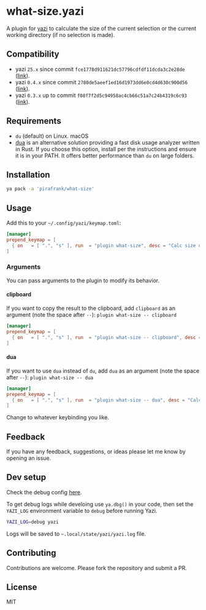 # what-size.yazi

A plugin for [yazi](https://github.com/sxyazi/yazi) to calculate the size of the current selection or the current working directory (if no selection is made).

## Compatibility

- yazi `25.x` since commit `fce1778d911621dc57796cdfdf11dcda3c2e28de` ([link](https://github.com/pirafrank/what-size.yazi/commit/fce1778d911621dc57796cdfdf11dcda3c2e28de)).
- yazi `0.4.x` since commit `2780de5aeef1ed16d1973dd6e0cd4d630c900d56` ([link](https://github.com/pirafrank/what-size.yazi/commit/2780de5aeef1ed16d1973dd6e0cd4d630c900d56)).
- yazi `0.3.x` up to commit `f08f7f2d5c94958ac4cb66c51a7c24b4319c6c93` ([link](https://github.com/pirafrank/what-size.yazi/commit/f08f7f2d5c94958ac4cb66c51a7c24b4319c6c93)).

## Requirements

- `du` (default) on Linux. macOS
- [dua](https://github.com/Byron/dua-cli) is an alternative solution providing a fast disk usage analyzer written in Rust. If you choose this option, install per the instructions and ensure it is in your PATH. It offers better performance than `du` on large folders.

## Installation

```sh
ya pack -a 'pirafrank/what-size'
```

## Usage

Add this to your `~/.config/yazi/keymap.toml`:

```toml
[manager]
prepend_keymap = [
  { on   = [ ".", "s" ], run  = "plugin what-size", desc = "Calc size of selection or cwd" },
]
```

### Arguments

You can pass arguments to the plugin to modify its behavior.

#### clipboard

If you want to copy the result to the clipboard, add `clipboard` as an argument (note the space after `--`): `plugin what-size -- clipboard`

```toml
[manager]
prepend_keymap = [
  { on   = [ ".", "s" ], run  = "plugin what-size -- clipboard", desc = "Calc size of selection or cwd" },
]
```

#### dua

If you want to use `dua` instead of `du`, add `dua` as an argument (note the space after `--`): `plugin what-size -- dua`

```toml
[manager]
prepend_keymap = [
  { on   = [ ".", "s" ], run  = "plugin what-size -- dua", desc = "Calc size of selection or cwd" },
]
```

Change to whatever keybinding you like.

## Feedback

If you have any feedback, suggestions, or ideas please let me know by opening an issue.

## Dev setup

Check the debug config [here](https://yazi-rs.github.io/docs/plugins/overview/#debugging).

To get debug logs while develoing use `ya.dbg()` in your code, then set the `YAZI_LOG` environment variable to `debug` before running Yazi.

```sh
YAZI_LOG=debug yazi
```

Logs will be saved to `~.local/state/yazi/yazi.log` file.

## Contributing

Contributions are welcome. Please fork the repository and submit a PR.

## License

MIT
